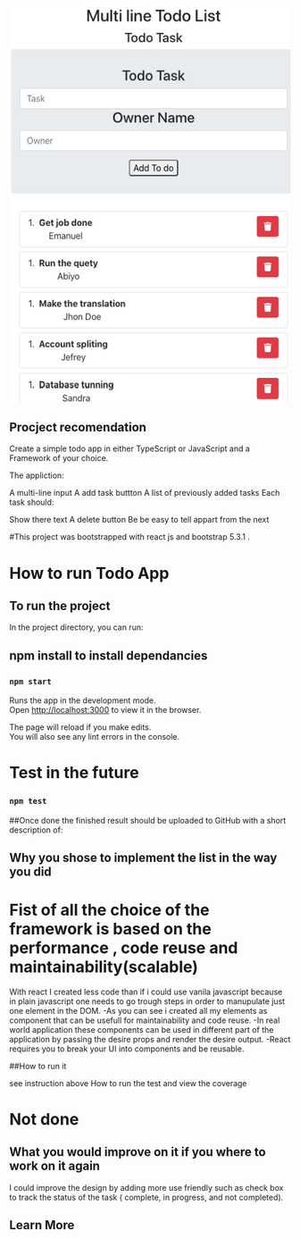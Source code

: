 ![alt text](https://github.com/emabistar/TodoApp/blob/main/React%20App%20(2).png?raw=true)

## Procject recomendation
Create a simple todo app in either TypeScript or JavaScript and a Framework of your choice.

The appliction:

  A multi-line input
  A add task buttton
  A list of previously added tasks
Each task should:

  Show there text
  A delete button
  Be be easy to tell appart from the next


#This project was bootstrapped with react js and bootstrap 5.3.1 .
# How to run Todo App

## To run the project

In the project directory, you can run:
##  npm install  to install dependancies
### `npm start`

Runs the app in the development mode.\
Open [http://localhost:3000](http://localhost:3000) to view it in the browser.

The page will reload if you make edits.\
You will also see any lint errors in the console.

# Test in the future
### `npm test`

##Once done the finished result should be uploaded to GitHub with a short description of:

 ## Why you shose to implement the list in the way you did
  # Fist of all the choice of the framework is based on the performance , code reuse and maintainability(scalable)
  With react I created less code than if i could use vanila javascript because in plain javascript one needs to go trough steps in order to manupulate just one element in the DOM.
  -As you can see i created all my elements as component that can be usefull for  maintainability and code reuse.
  -In real world application these components can be used in different part of the application by passing the desire props and render the desire output.
  -React requires you to break your UI into components and  be reusable.
  
  
  ##How to run it
  
  see instruction  above
  How to run the test and view the coverage
  # Not done
  ## What you would improve on it if you where to work on it again
  I could  improve the design by adding more use friendly such as  check box to  track the status of the  task ( complete, in progress, and not completed).



## Learn More






